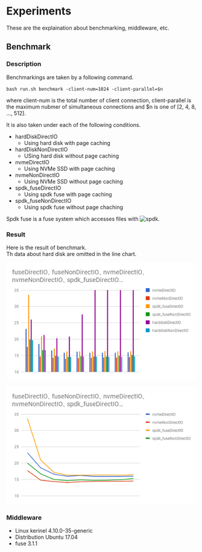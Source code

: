 # Experiments

These are the explaination about benchmarking, middleware, etc.  

## Benchmark

### Description

Benchmarkings are taken by a following command.
```
bash run.sh benchmark -client-num=1024 -client-parallel=$n
```
where client-num is the total number of client connection, client-parallel is the maximum nubmer of simultaneous connections and $n is one of [2, 4, 8, ..., 512].

It is also taken under each of the following conditions.

* hardDiskDirectIO
    * Using hard disk with page caching
* hardDiskNonDirectIO
    * USing hard disk without page caching
* nvmeDirectIO
    * Using NVMe SSD with page caching
* nvmeNonDirectIO
    * Using NVMe SSD without page caching
* spdk_fuseDirectIO
    * Using spdk fuse with page caching
* spdk_fuseNonDirectIO
    * Using spdk fuse without page chaching

Spdk fuse is a fuse system which accesses files with ![spdk](https://github.com/spdk/spdk).

### Result

Here is the result of benchmark.  
Th data about hard disk are omitted in the line chart.  

![Bar Chart](image/bar_chart.png)  

![Line Chart](image/line_chart.png)  

### Middleware

* Linux kerinel 4.10.0-35-generic
* Distribution Ubuntu 17.04
* fuse 3.1.1

